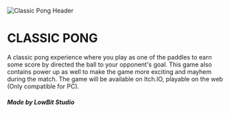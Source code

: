 ![Classic Pong Header](https://github.com/SnoopFraud/M.S.Radityo-Pong/assets/91929826/228a9561-d075-4a96-a671-9c68d79bb8b9)
# CLASSIC PONG
A classic pong experience where you play as one of the paddles to earn some score by directed the ball to your opponent's goal. 
This game also contains power up as well to make the game more exciting and mayhem during the match. The game will be available on Itch.IO, playable on the web (Only compatible for PC).
##### Made by LowBit Studio
